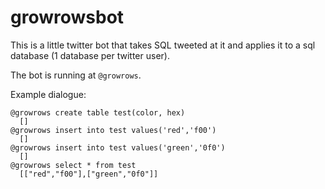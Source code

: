 # growrowsbot

This is a little twitter bot that takes SQL tweeted at it and applies it to a sql database (1 database per twitter user).

The bot is running at `@growrows`.

Example dialogue:

```
@growrows create table test(color, hex)
  []
@growrows insert into test values('red','f00')
  []
@growrows insert into test values('green','0f0')
  []
@growrows select * from test
  [["red","f00"],["green","0f0"]] 
```
